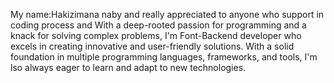 My name:Hakizimana naby and really appreciated to anyone who support in coding process and 
With a deep-rooted passion for programming and a knack for solving complex problems, 
I'm  Font-Backend developer who excels in creating innovative and user-friendly solutions. 
With a solid foundation in multiple programming languages, frameworks, and tools, 
I'm lso always eager to learn and adapt to new technologies.
